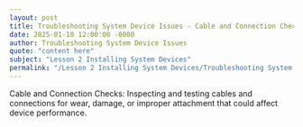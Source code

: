 ```yaml
---
layout: post
title: Troubleshooting System Device Issues - Cable and Connection Checks
date: 2025-01-10 12:00:00 -0000
author: Troubleshooting System Device Issues
quote: "content here"
subject: "Lesson 2 Installing System Devices"
permalink: "/Lesson 2 Installing System Devices/Troubleshooting System Device Issues/Troubleshooting System Device Issues - Cable and Connection Checks"
---
```


Cable and Connection Checks: Inspecting and testing cables and connections for wear, damage, or improper attachment that could affect device performance.

